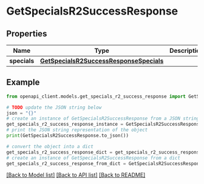 # GetSpecialsR2SuccessResponse


## Properties

Name | Type | Description | Notes
------------ | ------------- | ------------- | -------------
**specials** | [**GetSpecialsR2SuccessResponseSpecials**](GetSpecialsR2SuccessResponseSpecials.md) |  | 

## Example

```python
from openapi_client.models.get_specials_r2_success_response import GetSpecialsR2SuccessResponse

# TODO update the JSON string below
json = "{}"
# create an instance of GetSpecialsR2SuccessResponse from a JSON string
get_specials_r2_success_response_instance = GetSpecialsR2SuccessResponse.from_json(json)
# print the JSON string representation of the object
print(GetSpecialsR2SuccessResponse.to_json())

# convert the object into a dict
get_specials_r2_success_response_dict = get_specials_r2_success_response_instance.to_dict()
# create an instance of GetSpecialsR2SuccessResponse from a dict
get_specials_r2_success_response_from_dict = GetSpecialsR2SuccessResponse.from_dict(get_specials_r2_success_response_dict)
```
[[Back to Model list]](../README.md#documentation-for-models) [[Back to API list]](../README.md#documentation-for-api-endpoints) [[Back to README]](../README.md)


